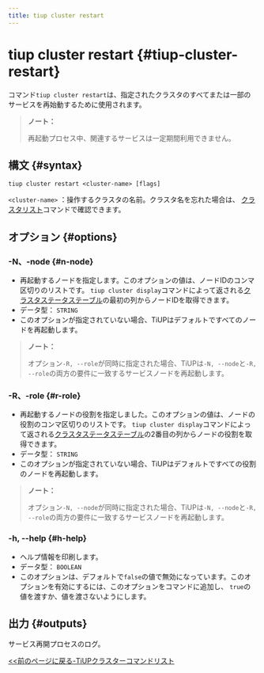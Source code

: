 ```yaml
---
title: tiup cluster restart
---
```


# tiup cluster restart {#tiup-cluster-restart}

コマンド`tiup cluster restart`は、指定されたクラスタのすべてまたは一部のサービスを再始動するために使用されます。

> **ノート：**
>
> 再起動プロセス中、関連するサービスは一定期間利用できません。

## 構文 {#syntax}

```shell
tiup cluster restart <cluster-name> [flags]
```

`<cluster-name>` ：操作するクラスタの名前。クラスタ名を忘れた場合は、 [クラスタリスト](/tiup/tiup-component-cluster-list.md)コマンドで確認できます。

## オプション {#options}

### -N、-node {#n-node}

-   再起動するノードを指定します。このオプションの値は、ノードIDのコンマ区切りのリストです。 `tiup cluster display`コマンドによって返される[クラスタステータステーブル](/tiup/tiup-component-cluster-display.md)の最初の列からノードIDを取得できます。
-   データ型： `STRING`
-   このオプションが指定されていない場合、TiUPはデフォルトですべてのノードを再起動します。

> **ノート：**
>
> オプション`-R, --role`が同時に指定された場合、TiUPは`-N, --node`と`-R, --role`の両方の要件に一致するサービスノードを再起動します。

### -R、-role {#r-role}

-   再起動するノードの役割を指定しました。このオプションの値は、ノードの役割のコンマ区切りのリストです。 `tiup cluster display`コマンドによって返される[クラスタステータステーブル](/tiup/tiup-component-cluster-display.md)の2番目の列からノードの役割を取得できます。
-   データ型： `STRING`
-   このオプションが指定されていない場合、TiUPはデフォルトですべての役割のノードを再起動します。

> **ノート：**
>
> オプション`-N, --node`が同時に指定された場合、TiUPは`-N, --node`と`-R, --role`の両方の要件に一致するサービスノードを再起動します。

### -h, --help {#h-help}

-   ヘルプ情報を印刷します。
-   データ型： `BOOLEAN`
-   このオプションは、デフォルトで`false`の値で無効になっています。このオプションを有効にするには、このオプションをコマンドに追加し、 `true`の値を渡すか、値を渡さないようにします。

## 出力 {#outputs}

サービス再開プロセスのログ。

[&lt;&lt;前のページに戻る-TiUPクラスターコマンドリスト](/tiup/tiup-component-cluster.md#command-list)
